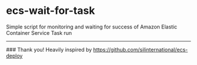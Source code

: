 # ecs-wait-for-task
Simple script for monitoring and waiting for success of Amazon Elastic Container Service Task run

---------

### Thank you!
Heavily inspired by https://github.com/silinternational/ecs-deploy
